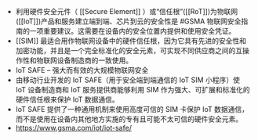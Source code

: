 - 利用硬件安全元件（ [[Secure Element]] ）或“信任根”([[RoT]])为物联网([[IoT]])产品和服务建立端到端、芯片到云的安全性是 #GSMA 物联网安全指南的一项重要建议。这需要在设备内的安全位置内提供和使用安全凭证。
- [[SIM]] 最适合用作物联网设备中的硬件信任根，因为它具有先进的安全性和加密功能，并且是一个完全标准化的安全元素，可实现不同供应商之间的互操作性和物联网设备制造商的一致使用。
- IoT SAFE – 强大而有效的大规模物联网安全
- 由移动行业开发的 IoT SAFE（用于安全端到端通信的 IoT SIM 小程序）使 IoT 设备制造商和 IoT 服务提供商能够利用 SIM 作为强大、可扩展和标准化的硬件信任根来保护 IoT 数据通信。
- IoT SAFE 提供了一种通用机制来使用高度可信的 SIM 卡保护 IoT 数据通信，而不是使用在设备内其他地方实施的专有且可能不太可信的硬件安全元素。
- https://www.gsma.com/iot/iot-safe/